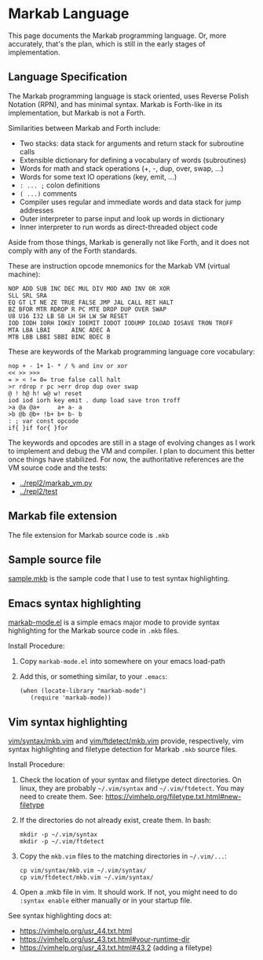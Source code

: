 <!-- Copyright (c) 2022 Sam Blenny -->
<!-- SPDX-License-Identifier: MIT -->

# Markab Language

This page documents the Markab programming language. Or, more accurately,
that's the plan, which is still in the early stages of implementation.


## Language Specification

The Markab programming language is stack oriented, uses Reverse Polish Notation
(RPN), and has minimal syntax. Markab is Forth-like in its implementation, but
Markab is not a Forth.

Similarities between Markab and Forth include:
- Two stacks: data stack for arguments and return stack for subroutine calls
- Extensible dictionary for defining a vocabulary of words (subroutines)
- Words for math and stack operations (+, -, dup, over, swap, ...)
- Words for some text IO operations (key, emit, ...)
- `: ... ;` colon definitions
- `( ...)` comments
- Compiler uses regular and immediate words and data stack for jump addresses
- Outer interpreter to parse input and look up words in dictionary
- Inner interpreter to run words as direct-threaded object code

Aside from those things, Markab is generally not like Forth, and it does not
comply with any of the Forth standards.

These are instruction opcode mnemonics for the Markab VM (virtual machine):

```
NOP ADD SUB INC DEC MUL DIV MOD AND INV OR XOR
SLL SRL SRA
EQ GT LT NE ZE TRUE FALSE JMP JAL CALL RET HALT
BZ BFOR MTR RDROP R PC MTE DROP DUP OVER SWAP
U8 U16 I32 LB SB LH SH LW SW RESET
IOD IODH IORH IOKEY IOEMIT IODOT IODUMP IOLOAD IOSAVE TRON TROFF
MTA LBA LBAI      AINC ADEC A
MTB LBB LBBI SBBI BINC BDEC B
```

These are keywords of the Markab programming language core vocabulary:

```
nop + - 1+ 1- * / % and inv or xor
<< >> >>>
= > < != 0= true false call halt
>r rdrop r pc >err drop dup over swap
@ ! h@ h! w@ w! reset
iod iod iorh key emit . dump load save tron troff
>a @a @a+     a+ a- a
>b @b @b+ !b+ b+ b- b
: ; var const opcode
if{ }if for{ }for
```

The keywords and opcodes are still in a stage of evolving changes as I work to
implement and debug the VM and compiler. I plan to document this better once
things have stabilized. For now, the authoritative references are the VM source
code and the tests:
- [../repl2/markab_vm.py](../repl2/markab_vm.py)
- [../repl2/test](../repl2/test)


## Markab file extension

The file extension for Markab source code is `.mkb`


## Sample source file

[sample.mkb](sample.mkb) is the sample code that I use to test syntax
highlighting.


## Emacs syntax highlighting

[markab-mode.el](markab-mode.el) is a simple emacs major mode to provide syntax
highlighting for the Markab source code in `.mkb` files.

Install Procedure:

1. Copy `markab-mode.el` into somewhere on your emacs load-path

2. Add this, or something similar, to your `.emacs`:
   ```
   (when (locate-library "markab-mode")
      (require 'markab-mode))
   ```


## Vim syntax highlighting

[vim/syntax/mkb.vim](vim/syntax/mkb.vim) and
[vim/ftdetect/mkb.vim](vim/ftdetect/mkb.vim) provide, respectively, vim syntax
highlighting and filetype detection for Markab `.mkb` source files.

Install Procedure:

1. Check the location of your syntax and filetype detect directories. On linux,
   they are probably `~/.vim/syntax` and `~/.vim/ftdetect`. You may need to
   create them. See: https://vimhelp.org/filetype.txt.html#new-filetype

2. If the directories do not already exist, create them. In bash:
   ```
   mkdir -p ~/.vim/syntax
   mkdir -p ~/.vim/ftdetect
   ```

3. Copy the `mkb.vim` files to the matching directories in `~/.vim/...`:
   ```
   cp vim/syntax/mkb.vim ~/.vim/syntax/
   cp vim/ftdetect/mkb.vim ~/.vim/syntax/
   ```

4. Open a .mkb file in vim. It should work. If not, you might need to do
   `:syntax enable` either manually or in your startup file.

See syntax highlighting docs at:
- https://vimhelp.org/usr_44.txt.html
- https://vimhelp.org/usr_43.txt.html#your-runtime-dir
- https://vimhelp.org/usr_43.txt.html#43.2  (adding a filetype)
